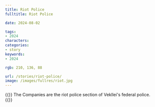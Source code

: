 ```yaml
---
title: Riot Police
fulltitle: Riot Police

date: 2024-08-02

tags:
- 2024
characters:
categories:
- story
keywords:
- 2024

rgb: 210, 136, 88

url: /stories/riot-police/
image: /images/fullres/riot.jpg
---
```

{{<note caption>}}
The Companies are the riot police section of Vekllei's federal police.
{{</note>}}
